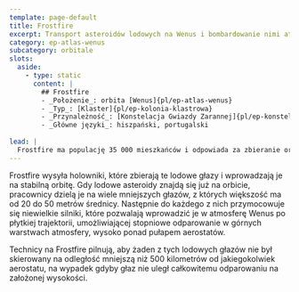 ```yaml
---
template: page-default
title: Frostfire
excerpt: Transport asteroidów lodowych na Wenus i bombardowanie nimi atmosfery
category: ep-atlas-wenus
subcategory: orbitale
slots:
  aside:
    - type: static
      content: |
        ## Frostfire
        - _Położenie_: orbita [Wenus]{pl/ep-atlas-wenus}
        - _Typ_: [Klaster]{pl/ep-kolonia-klastrowa}
        - _Przynależność_: [Konstelacja Gwiazdy Zarannej]{pl/ep-konstelacja-gwiazdy-zarannej}
        - _Główne języki_: hiszpański, portugalski
        
lead: |
  Frostfire ma populację 35 000 mieszkańców i odpowiada za zbieranie oraz dystrybucję wielu lodowych głazów i małych asteroid lodowych, które są transportowane na [Wenus]{pl/ep-atlas-wenus}. Lód ten jest potrzebny, by stopniowo zwiększać ilość pary wodnej w [górnych warstwach atmosfery](#).
---
```

Frostfire wysyła holowniki, które zbierają te lodowe głazy i wprowadzają je na stabilną orbitę. Gdy lodowe asteroidy znajdą się już na orbicie, pracownicy dzielą je na wiele mniejszych głazów, z których większość ma od 20 do 50 metrów średnicy. Następnie do każdego z nich przymocowuje się niewielkie silniki, które pozwalają wprowadzić je w atmosferę Wenus po płytkiej trajektorii, umożliwiającej stopniowe odparowanie w górnych warstwach atmosfery, wysoko ponad pułapem aerostatów.

Technicy na Frostfire pilnują, aby żaden z tych lodowych głazów nie był skierowany na odległość mniejszą niż 500 kilometrów od jakiegokolwiek aerostatu, na wypadek gdyby głaz nie uległ całkowitemu odparowaniu na założonej wysokości.
